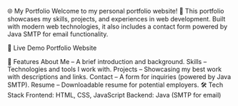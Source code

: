 🌐 My Portfolio
Welcome to my personal portfolio website! 🚀 This portfolio showcases my skills, projects, and experiences in web development. Built with modern web technologies, it also includes a contact form powered by Java SMTP for email functionality.

🔗 Live Demo
Portfolio Website

📌 Features
About Me – A brief introduction and background.
Skills – Technologies and tools I work with.
Projects – Showcasing my best work with descriptions and links.
Contact – A form for inquiries (powered by Java SMTP).
Resume – Downloadable resume for potential employers.
🛠 Tech Stack
Frontend: HTML, CSS, JavaScript
Backend: Java (SMTP for email)
